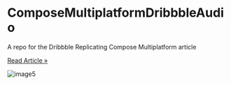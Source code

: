 # ComposeMultiplatformDribbbleAudio
A repo for the Dribbble Replicating Compose Multiplatform article

<a href="https://exyte.com/blog/jetpack-compose-multiplatform">Read Article »</a>

![image5](https://github.com/exyte/ComposeMultiplatformDribbbleAudio/assets/57913130/f397becd-eb79-4b1b-a8a5-80c5a5f1712e)
